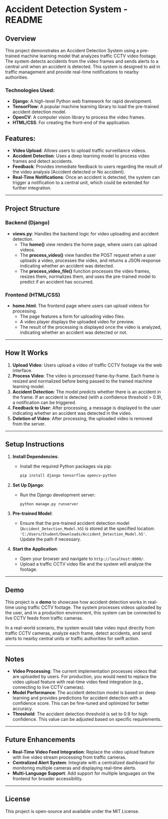 # Accident Detection System - README

## Overview

This project demonstrates an Accident Detection System using a pre-trained machine learning model that analyzes traffic CCTV video footage. The system detects accidents from the video frames and sends alerts to a central unit when an accident is detected. This system is designed to aid in traffic management and provide real-time notifications to nearby authorities.

### Technologies Used:
- **Django**: A high-level Python web framework for rapid development.
- **TensorFlow**: A popular machine learning library to load the pre-trained accident detection model.
- **OpenCV**: A computer vision library to process the video frames.
- **HTML/CSS**: For creating the front-end of the application.

## Features:
- **Video Upload**: Allows users to upload traffic surveillance videos.
- **Accident Detection**: Uses a deep learning model to process video frames and detect accidents.
- **Feedback**: Provides immediate feedback to users regarding the result of the video analysis (Accident detected or No accident).
- **Real-Time Notifications**: Once an accident is detected, the system can trigger a notification to a central unit, which could be extended for further integration.

---

## Project Structure

### Backend (Django)

- **views.py**: Handles the backend logic for video uploading and accident detection. 
    - The **home()** view renders the home page, where users can upload videos.
    - The **process_video()** view handles the POST request when a user uploads a video, processes the video, and returns a JSON response indicating whether an accident was detected.
    - The **process_video_file()** function processes the video frames, resizes them, normalizes them, and uses the pre-trained model to predict if an accident has occurred.

### Frontend (HTML/CSS)

- **home.html**: The frontend page where users can upload videos for processing.
    - The page features a form for uploading video files.
    - A video player displays the uploaded video for preview.
    - The result of the processing is displayed once the video is analyzed, indicating whether an accident was detected or not.

---

## How It Works

1. **Upload Video**: Users upload a video of traffic CCTV footage via the web interface.
2. **Process Video**: The video is processed frame-by-frame. Each frame is resized and normalized before being passed to the trained machine learning model.
3. **Accident Detection**: The model predicts whether there is an accident in the frame. If an accident is detected (with a confidence threshold > 0.9), a notification can be triggered.
4. **Feedback to User**: After processing, a message is displayed to the user indicating whether an accident was detected in the video.
5. **Deletion of Video**: After processing, the uploaded video is removed from the server.

---

## Setup Instructions

1. **Install Dependencies**:
   - Install the required Python packages via pip:
     ```bash
     pip install django tensorflow opencv-python
     ```

2. **Set Up Django**:
   - Run the Django development server:
     ```bash
     python manage.py runserver
     ```

3. **Pre-trained Model**:
   - Ensure that the pre-trained accident detection model (`Accident_Detection_Model.h5`) is stored at the specified location: `'C:/Users/Student/Downloads/Accident_Detection_Model.h5'`. Update the path if necessary.

4. **Start the Application**:
   - Open your browser and navigate to `http://localhost:8000/`.
   - Upload a traffic CCTV video file and the system will analyze the footage.

---

## Demo

This project is a **demo** to showcase how accident detection works in real-time using traffic CCTV footage. The system processes videos uploaded by the user, and in a production environment, this system can be connected to live CCTV feeds from traffic cameras.

In a real-world scenario, the system would take video input directly from traffic CCTV cameras, analyze each frame, detect accidents, and send alerts to nearby central units or traffic authorities for swift action.

---

## Notes
- **Video Processing**: The current implementation processes videos that are uploaded by users. For production, you would need to replace the video upload feature with real-time video feed integration (e.g., connecting to live CCTV cameras).
- **Model Performance**: The accident detection model is based on deep learning and provides predictions for accident detection with a confidence score. This can be fine-tuned and optimized for better accuracy.
- **Threshold**: The accident detection threshold is set to 0.9 for high confidence. This value can be adjusted based on specific requirements.

---

## Future Enhancements
- **Real-Time Video Feed Integration**: Replace the video upload feature with live video stream processing from traffic cameras.
- **Centralized Alert System**: Integrate with a centralized dashboard for monitoring multiple cameras and displaying real-time alerts.
- **Multi-Language Support**: Add support for multiple languages on the frontend for broader accessibility.

---

## License

This project is open-source and available under the MIT License.

